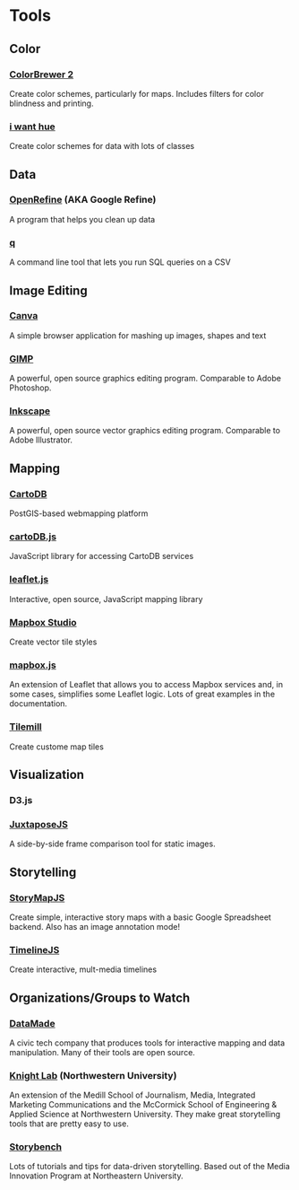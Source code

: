 # Tools

## Color

### [ColorBrewer 2](http://colorbrewer2.org/)

Create color schemes, particularly for maps. Includes filters for color blindness and printing.

### [i want hue](http://tools.medialab.sciences-po.fr/iwanthue/)

Create color schemes for data with lots of classes

## Data

### [OpenRefine](http://openrefine.org/) (AKA Google Refine)

A program that helps you clean up data

### [q](http://harelba.github.io/q/)

A command line tool that lets you run SQL queries on a CSV

## Image Editing

### [Canva](https://www.canva.com/)

A simple browser application for mashing up images, shapes and text

### [GIMP](http://www.gimp.org/)

A powerful, open source graphics editing program. Comparable to Adobe Photoshop.

### [Inkscape](https://inkscape.org)

A powerful, open source vector graphics editing program. Comparable to Adobe Illustrator.

## Mapping

### [CartoDB](https://cartodb.com/)

PostGIS-based webmapping platform

### [cartoDB.js](http://docs.cartodb.com/cartodb-platform/cartodb-js.html)

JavaScript library for accessing CartoDB services

### [leaflet.js](http://leafletjs.com/)

Interactive, open source, JavaScript mapping library

### [Mapbox Studio](https://www.mapbox.com/mapbox-studio)

Create vector tile styles

### [mapbox.js](https://www.mapbox.com/mapbox.js/api/v2.2.1/)

An extension of Leaflet that allows you to access Mapbox services and, in some cases, simplifies some Leaflet logic. Lots of great examples in the documentation.

### [Tilemill](https://www.mapbox.com/tilemill/)

Create custome map tiles

## Visualization

### D3.js

### [JuxtaposeJS](https://juxtapose.knightlab.com/)

A side-by-side frame comparison tool for static images.

## Storytelling

### [StoryMapJS](https://storymap.knightlab.com/)

Create simple, interactive story maps with a basic Google Spreadsheet backend. Also has an image annotation mode!

### [TimelineJS](http://timeline.knightlab.com/)

Create interactive, mult-media timelines

## Organizations/Groups to Watch

### [DataMade](http://datamade.us/)

A civic tech company that produces tools for interactive mapping and data manipulation. Many of their tools are open source.

### [Knight Lab](http://knightlab.northwestern.edu/) (Northwestern University)

An extension of the Medill School of Journalism, Media, Integrated Marketing Communications and the McCormick School of Engineering & Applied Science at Northwestern University. They make great storytelling tools that are pretty easy to use.

### [Storybench](http://www.storybench.org/)

Lots of tutorials and tips for data-driven storytelling. Based out of the Media Innovation Program at Northeastern University.

